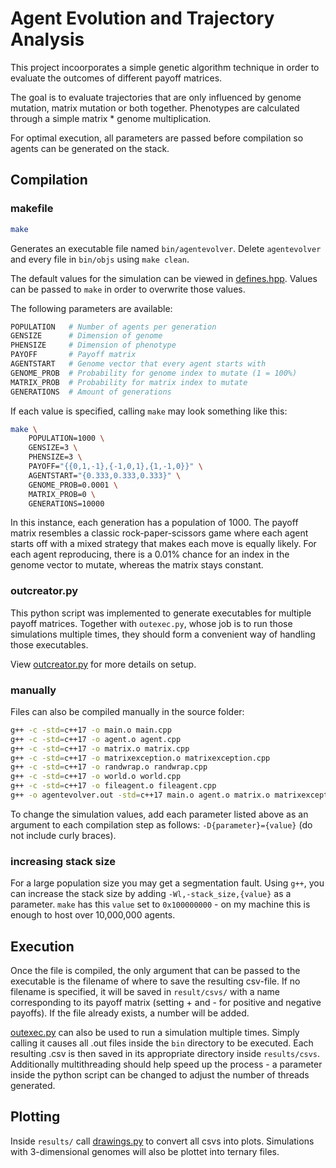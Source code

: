 # Agent Evolution and Trajectory Analysis

This project incoorporates a simple genetic algorithm technique in order to evaluate the outcomes of different payoff matrices.

The goal is to evaluate trajectories that are only influenced by genome mutation, matrix mutation or both together. Phenotypes are calculated through a simple matrix * genome multiplication.

For optimal execution, all parameters are passed before compilation so agents can be generated on the stack.

## Compilation

### makefile

```bash
make
```

Generates an executable file named `bin/agentevolver`. Delete `agentevolver` and every file in `bin/objs` using `make clean`.

The default values for the simulation can be viewed in [defines.hpp](src/defines.hpp). Values can be passed to `make` in order to overwrite those values.

The following parameters are available:

```bash
POPULATION   # Number of agents per generation
GENSIZE      # Dimension of genome
PHENSIZE     # Dimension of phenotype
PAYOFF       # Payoff matrix
AGENTSTART   # Genome vector that every agent starts with
GENOME_PROB  # Probability for genome index to mutate (1 = 100%)
MATRIX_PROB  # Probability for matrix index to mutate
GENERATIONS  # Amount of generations
```

If each value is specified, calling `make` may look something like this:

```bash
make \
    POPULATION=1000 \
    GENSIZE=3 \
    PHENSIZE=3 \
    PAYOFF="{{0,1,-1},{-1,0,1},{1,-1,0}}" \
    AGENTSTART="{0.333,0.333,0.333}" \
    GENOME_PROB=0.0001 \
    MATRIX_PROB=0 \
    GENERATIONS=10000
```

In this instance, each generation has a population of 1000. The payoff matrix resembles a classic rock-paper-scissors game where each agent starts off with a mixed strategy that makes each move is equally likely. For each agent reproducing, there is a 0.01% chance for an index in the genome vector to mutate, whereas the matrix stays constant.

### outcreator.py

This python script was implemented to generate executables for multiple payoff matrices. Together with `outexec.py`, whose job is to run those simulations multiple times, they should form a convenient way of handling those executables.

View [outcreator.py](outcreator.py) for more details on setup.

### manually

Files can also be compiled manually in the source folder:

```bash
g++ -c -std=c++17 -o main.o main.cpp
g++ -c -std=c++17 -o agent.o agent.cpp
g++ -c -std=c++17 -o matrix.o matrix.cpp
g++ -c -std=c++17 -o matrixexception.o matrixexception.cpp
g++ -c -std=c++17 -o randwrap.o randwrap.cpp
g++ -c -std=c++17 -o world.o world.cpp
g++ -c -std=c++17 -o fileagent.o fileagent.cpp
g++ -o agentevolver.out -std=c++17 main.o agent.o matrix.o matrixexception.o randwrap.o world.o fileagent.o
```

To change the simulation values, add each parameter listed above as an argument to each compilation step as follows: `-D{parameter}={value}` (do not include curly braces).

### increasing stack size

For a large population size you may get a segmentation fault. Using `g++`, you can increase the stack size by adding `-Wl,-stack_size,{value}` as a parameter. `make` has this `value` set to `0x100000000` - on my machine this is enough to host over 10,000,000 agents.

## Execution

Once the file is compiled, the only argument that can be passed to the executable is the filename of where to save the resulting csv-file. If no filename is specified, it will be saved in `result/csvs/` with a name corresponding to its payoff matrix (setting + and - for positive and negative payoffs). If the file already exists, a number will be added.

[outexec.py](outexec.py) can also be used to run a simulation multiple times. Simply calling it causes all .out files inside the `bin` directory to be executed. Each resulting .csv is then saved in its appropriate directory inside `results/csvs`. Additionally multithreading should help speed up the process - a parameter inside the python script can be changed to adjust the number of threads generated.

## Plotting

Inside `results/` call [drawings.py](results/drawings.py) to convert all csvs into plots. Simulations with 3-dimensional genomes will also be plottet into ternary files.
